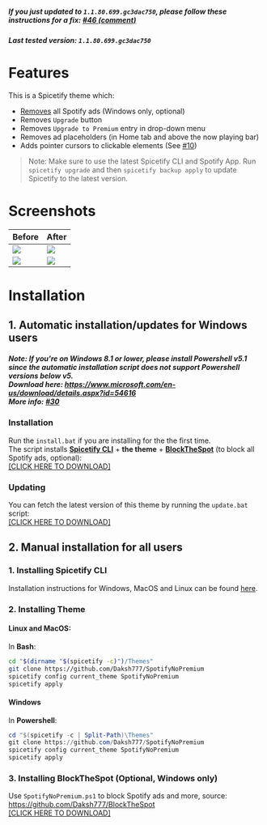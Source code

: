 ##### If you just updated to `1.1.80.699.gc3dac750`, please follow these instructions for a fix: [#46 (comment)](https://github.com/Daksh777/SpotifyNoPremium/issues/46#issuecomment-1059945231)
##### Last tested version: `1.1.80.699.gc3dac750`

# Features
This is a Spicetify theme which:
- [Removes](https://github.com/Daksh777/BlockTheSpot) all Spotify ads (Windows only, optional)
- Removes `Upgrade` button
- Removes `Upgrade to Premium` entry in drop-down menu
- Removes ad placeholders (in Home tab and above the now playing bar)
- Adds pointer cursors to clickable elements (See [#10](https://github.com/Daksh777/SpotifyNoPremium/discussions/10))

> Note: Make sure to use the latest Spicetify CLI and Spotify App. Run `spicetify upgrade` and then `spicetify backup apply` to update Spicetify to the latest version.

# Screenshots

| Before | After |
| ----------- | ----------- |
| <img src="https://i.imgur.com/VAtMBYx.jpg"/> | <img src="https://i.imgur.com/g0heSZm.jpg"/> |
| <img src="https://i.imgur.com/to8dzhO.jpg"/> | <img src="https://i.imgur.com/JDj5rvQ.jpg"/> |

# Installation

## 1. Automatic installation/updates for Windows users
##### **Note: If you're on Windows 8.1 or lower, please install Powershell v5.1 since the automatic installation script does not support Powershell versions below v5. <br> Download here: https://www.microsoft.com/en-us/download/details.aspx?id=54616 <br> More info: [#30](https://github.com/Daksh777/SpotifyNoPremium/issues/30#issuecomment-962822618)**
### Installation
Run the `install.bat` if you are installing for the the first time. <br>
The script installs [**Spicetify CLI**](https://github.com/khanhas/spicetify-cli) + **the theme** + [**BlockTheSpot**](https://github.com/Daksh777/BlockTheSpot) (to block all Spotify ads, optional): <br>
[[CLICK HERE TO DOWNLOAD]](https://raw.githack.com/Daksh777/SpotifyNoPremium/main/install.bat) <br>


### Updating
You can fetch the latest version of this theme by running the `update.bat` script: <br>
[[CLICK HERE TO DOWNLOAD]](https://raw.githack.com/Daksh777/SpotifyNoPremium/main/update.bat)

## 2. Manual installation for all users
 ### 1. Installing Spicetify CLI
 Installation instructions for Windows, MacOS and Linux can be found [here](https://github.com/khanhas/spicetify-cli/wiki/Installation).

 ### 2. Installing Theme
 
#### Linux and MacOS:
In **Bash**:
```bash
cd "$(dirname "$(spicetify -c)")/Themes"
git clone https://github.com/Daksh777/SpotifyNoPremium
spicetify config current_theme SpotifyNoPremium
spicetify apply
```

#### Windows
In **Powershell**:
```powershell
cd "$(spicetify -c | Split-Path)\Themes"
git clone https://github.com/Daksh777/SpotifyNoPremium
spicetify config current_theme SpotifyNoPremium
spicetify apply
```
### 3. Installing BlockTheSpot (Optional, Windows only)
Use `SpotifyNoPremium.ps1` to block Spotify ads and more, source: https://github.com/Daksh777/BlockTheSpot <br>
[[CLICK HERE TO DOWNLOAD]](https://raw.githack.com/Daksh777/BlockTheSpot/master/SpotifyNoPremium.ps1)
